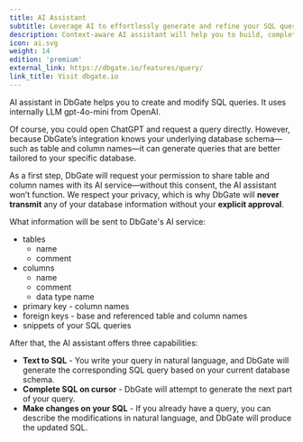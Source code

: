 ```yaml
---
title: AI Assistant
subtitle: Leverage AI to effortlessly generate and refine your SQL queries with ease
description: Context-aware AI assistant will help you to build, complete or change your SQL queries
icon: ai.svg
weight: 14
edition: 'premium'
external_link: https://dbgate.io/features/query/
link_title: Visit dbgate.io
---
```


AI assistant in DbGate helps you to create and modify SQL queries. It uses internally LLM gpt-4o-mini from OpenAI.

Of course, you could open ChatGPT and request a query directly. However, because DbGate’s integration knows your underlying database schema—such as table and column names—it can generate queries that are better tailored to your specific database.

As a first step, DbGate will request your permission to share table and column names with its AI service—without this consent, the AI assistant won’t function. We respect your privacy, which is why DbGate will **never transmit** any of your database information without your **explicit approval**.

What information will be sent to DbGate's AI service:
- tables
  - name
  - comment
- columns
  - name
  - comment
  - data type name
- primary key - column names
- foreign keys - base and referenced table and column names
- snippets of your SQL queries


After that, the AI assistant offers three capabilities:
- **Text to SQL** - You write your query in natural language, and DbGate will generate the corresponding SQL query based on your current database schema.
- **Complete SQL on cursor** - DbGate will attempt to generate the next part of your query.
- **Make changes on your SQL** - If you already have a query, you can describe the modifications in natural language, and DbGate will produce the updated SQL.
